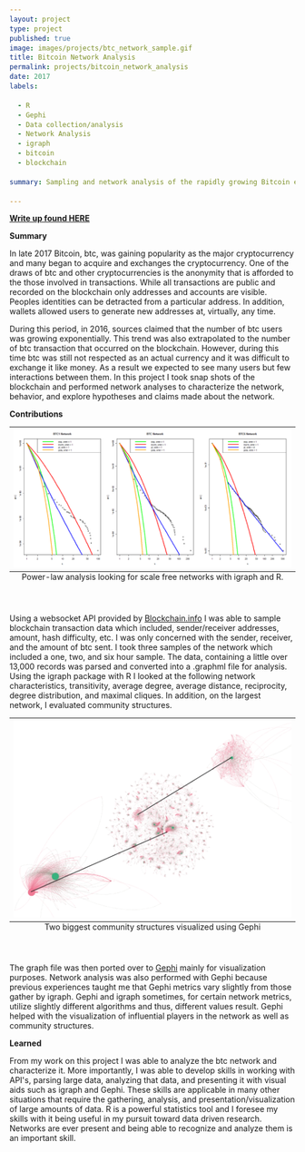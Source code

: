 ```yaml
---
layout: project
type: project
published: true
image: images/projects/btc_network_sample.gif
title: Bitcoin Network Analysis
permalink: projects/bitcoin_network_analysis
date: 2017
labels:
 
  - R
  - Gephi 
  - Data collection/analysis
  - Network Analysis
  - igraph
  - bitcoin
  - blockchain
  
summary: Sampling and network analysis of the rapidly growing Bitcoin exchange and blockchain network. Cover GIF shows growth of the network over 6 hours

---
```


[__Write up found HERE__](../docs/lleong_snap_shot_samplings_of_the_bitcoin_transaction_network.pdf)

<script async src="https://pagead2.googlesyndication.com/pagead/js/adsbygoogle.js"></script>
<ins class="adsbygoogle"
     style="display:block; text-align:center;"
     data-ad-layout="in-article"
     data-ad-format="fluid"
     data-ad-client="ca-pub-4379410432613892"
     data-ad-slot="8398952705"></ins>
<script>
     (adsbygoogle = window.adsbygoogle || []).push({});
</script>

__Summary__

In late 2017 Bitcoin, btc, was gaining popularity as the major cryptocurrency
and many began to acquire and exchanges the cryptocurrency.  One of the draws
of btc and other cryptocurrencies is the anonymity that is afforded to the
those involved in transactions.  While all transactions are public and recorded
on the blockchain only addresses and accounts are visible.  Peoples identities
can be detracted from a particular address.  In addition, wallets allowed users
to generate new addresses at, virtually, any time.  

During this period, in 2016, sources claimed that the number of btc users was
growing exponentially.  This trend was also extrapolated to the number of btc
transaction that occurred on the blockchain.  However, during this time btc was
still not respected as an actual currency and it was difficult to exchange it
like money.  As a result we expected to see many users but few interactions
between them.  In this project I took snap shots of the blockchain and
performed network analyses to characterize the network, behavior, and explore
hypotheses and claims made about the network. 

**Contributions**

<table class="ui fluid large floated left image">
<caption align="bottom">Power-law analysis looking for scale free networks with igraph and R.
</caption>
<tr><td><img src="../images/projects/powerlaw_btc.png" /></td></tr>
</table>

<br/>

Using a websocket API provided by
[Blockchain.info](https://www.blockchain.com/api) I was able to sample
blockchain transaction data which included, sender/receiver addresses, amount,
hash difficulty, etc.  I was only concerned with the sender, receiver, and the
amount of btc sent.  I took three samples of the network which included a one,
two, and six hour sample.  The data, containing a little over 13,000 records
was parsed and converted into a .graphml file for analysis.  Using the igraph
package with R I looked at the following network characteristics, transitivity,
average degree, average distance, reciprocity, degree distribution, and maximal
cliques.  In addition, on the largest network, I evaluated community
structures.

<!--figure>
<div class="ui images">
  <img class="ui image medium right floated round image" src="../images/btc_comms.gif">
  <caption alight="bottom">caption</caption>
  <figcaption>This is the figure caption</figcaption>
</div>
</figure-->

<table class="ui fluid large floated right image">
<caption align="bottom">Two biggest community structures visualized using Gephi
</caption>
<tr><td><img src="../images/projects/linkcomzoom.png" /></td></tr>
</table>
<br/>

The graph file was then ported over to [Gephi](https://gephi.org/) mainly for
visualization purposes.  Network analysis was also performed with Gephi because
previous experiences taught me that Gephi metrics vary slightly from those
gather by igraph.  Gephi and igraph sometimes, for certain network metrics,
utilize slightly different algorithms and thus, different values result.  Gephi
helped with the visualization of influential players in the network as well as
community structures.

<script async src="https://pagead2.googlesyndication.com/pagead/js/adsbygoogle.js"></script>
<ins class="adsbygoogle"
     style="display:block; text-align:center;"
     data-ad-layout="in-article"
     data-ad-format="fluid"
     data-ad-client="ca-pub-4379410432613892"
     data-ad-slot="8398952705"></ins>
<script>
     (adsbygoogle = window.adsbygoogle || []).push({});
</script>

__Learned__

From my work on this project I was able to analyze the btc network and
characterize it.  More importantly, I was able to develop skills in working
with API's, parsing large data, analyzing that data, and presenting it with
visual aids such as igraph and Gephi.  These skills are applicable in many
other situations that require the gathering, analysis, and
presentation/visualization of large amounts of data.  R is a powerful
statistics tool and I foresee my skills with it being useful in my pursuit
toward data driven research.  Networks are ever present and being able to
recognize and analyze them is an important skill.  

<br/>
